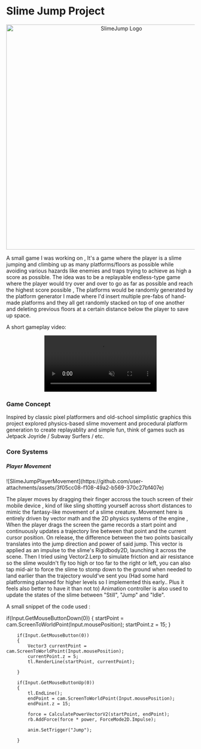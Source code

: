# Slime Jump Project

<p align="center">
<img width="600" alt="SlimeJump Logo" src="https://github.com/user-attachments/assets/00f8e7dc-e5e2-4e56-a7f5-65f6f9841cf1" />
</p>

A small game I was working on , It's a game where the player is a slime jumping and climbing up as many platforms/floors as possible while avoiding various hazards like enemies and traps trying to achieve as high a score as possible.
The idea was to be a replayable endless-type game where the player would try over and over to go as far as possible and reach the highest score possible , The platforms would be randomly generated by the platform generator I made where I'd insert multiple pre-fabs of hand-made platforms and they all get randomly stacked on top of one another and deleting previous floors at a certain distance below the player to save up space.

A short gameplay video:

<div style="display:flex; justify-content:center;">
<video src="https://github.com/user-attachments/assets/ba2c3255-656e-46a7-b6fa-3d3fff6e0c43" autoplay loop muted></video>
</div>

<H3>Game Concept</H3>
Inspired by classic pixel platformers and old-school simplistic graphics this project explored physics-based slime movement and procedural platform generation to create replayablity and simple fun, think of games such as Jetpack Joyride / Subway Surfers / etc.

<H3>Core Systems</H3>

<H5>Player Movement</H5>
![SlimeJumpPlayerMovement](https://github.com/user-attachments/assets/3f05cc08-f108-49a2-b569-370c27bf407e)

The player moves by dragging their finger accross the touch screen of their mobile device , kind of like sling shotting yourself across short distances to mimic the fantasy-like movement of a slime creature.
Movement here is entirely driven by vector math and the 2D physics systems of the engine , When the player drags the screen the game records a start point and continuously updates a trajectory line between that point and the current cursor position.
On release, the difference between the two points basically translates into the jump direction and power of said jump.
This vector is applied as an impulse to the slime's Rigidbody2D, launching it across the scene. Then I tried using Vector2.Lerp to simulate friction and air resistance so the slime wouldn't fly too high or too far to the right or left, you can also tap mid-air to force the slime to stomp down to the ground when needed to land earlier than the trajectory would've sent you (Had some hard platforming planned for higher levels so I implemented this early.. Plus it feels also better to have it than not to)
Animation controller is also used to update the states of the slime between "Still", "Jump" and "Idle".

A small snippet of the code used :

 if(Input.GetMouseButtonDown(0))
        {
            startPoint = cam.ScreenToWorldPoint(Input.mousePosition);
            startPoint.z = 15;
        }

        if(Input.GetMouseButton(0))
        {
            Vector3 currentPoint = cam.ScreenToWorldPoint(Input.mousePosition);
            currentPoint.z = 5;
            tl.RenderLine(startPoint, currentPoint);
            
        }

        if(Input.GetMouseButtonUp(0))
        {
            tl.EndLine();
            endPoint = cam.ScreenToWorldPoint(Input.mousePosition);
            endPoint.z = 15;

            force = CalculatePowerVectorV2(startPoint, endPoint);
            rb.AddForce(force * power, ForceMode2D.Impulse);

            anim.SetTrigger("Jump");
            
        }






